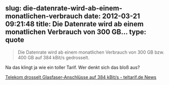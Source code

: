 slug: die-datenrate-wird-ab-einem-monatlichen-verbrauch
date: 2012-03-21 09:21:48
title: Die Datenrate wird ab einem monatlichen Verbrauch von 300 GB...
type: quote
---

> Die Datenrate wird ab einem monatlichen Verbrauch von 300 GB bzw. 400 GB auf 384 kBit/s gedrosselt.

Na das klingt ja wie ein toller Tarif. Wer denkt sich das bloß aus?

 [Telekom drosselt Glasfaser-Anschlüsse auf 384 kBit/s - teltarif.de News](http://www.teltarif.de/telekom-glasfaser-anschluss-drossel-geschwindigkeit-gigabyte/news/46123.html)
